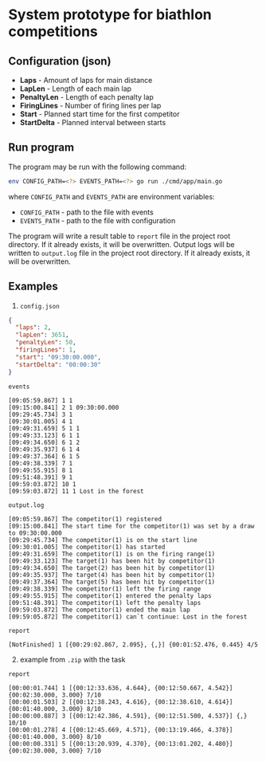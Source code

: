 # System prototype for biathlon competitions

## Configuration (json)

- **Laps**        - Amount of laps for main distance
- **LapLen**      - Length of each main lap
- **PenaltyLen**  - Length of each penalty lap
- **FiringLines** - Number of firing lines per lap
- **Start**       - Planned start time for the first competitor
- **StartDelta**  - Planned interval between starts

## Run program

The program may be run with the following command:

```bash
env CONFIG_PATH=<?> EVENTS_PATH=<?> go run ./cmd/app/main.go
```

where `CONFIG_PATH` and `EVENTS_PATH` are environment variables:

- `CONFIG_PATH` - path to the file with events
- `EVENTS_PATH` - path to the file with configuration

The program will write a result table to `report` file in the project root directory.
If it already exists, it will be overwritten. Output logs will be written to `output.log` file in the project root
directory.
If it already exists, it will be overwritten.

## Examples

1. `config.json`

```json
{
  "laps": 2,
  "lapLen": 3651,
  "penaltyLen": 50,
  "firingLines": 1,
  "start": "09:30:00.000",
  "startDelta": "00:00:30"
}
```

`events`

```
[09:05:59.867] 1 1
[09:15:00.841] 2 1 09:30:00.000
[09:29:45.734] 3 1
[09:30:01.005] 4 1
[09:49:31.659] 5 1 1
[09:49:33.123] 6 1 1
[09:49:34.650] 6 1 2
[09:49:35.937] 6 1 4
[09:49:37.364] 6 1 5
[09:49:38.339] 7 1
[09:49:55.915] 8 1
[09:51:48.391] 9 1
[09:59:03.872] 10 1
[09:59:03.872] 11 1 Lost in the forest
```

`output.log`

```
[09:05:59.867] The competitor(1) registered
[09:15:00.841] The start time for the competitor(1) was set by a draw to 09:30:00.000
[09:29:45.734] The competitor(1) is on the start line
[09:30:01.005] The competitor(1) has started
[09:49:31.659] The competitor(1) is on the firing range(1)
[09:49:33.123] The target(1) has been hit by competitor(1)
[09:49:34.650] The target(2) has been hit by competitor(1)
[09:49:35.937] The target(4) has been hit by competitor(1)
[09:49:37.364] The target(5) has been hit by competitor(1)
[09:49:38.339] The competitor(1) left the firing range
[09:49:55.915] The competitor(1) entered the penalty laps
[09:51:48.391] The competitor(1) left the penalty laps
[09:59:03.872] The competitor(1) ended the main lap
[09:59:05.872] The competitor(1) can`t continue: Lost in the forest
```

`report`

```
[NotFinished] 1 [{00:29:02.867, 2.095}, {,}] {00:01:52.476, 0.445} 4/5
```

2. example from `.zip` with the task

`report`

```
[00:00:01.744] 1 [{00:12:33.636, 4.644}, {00:12:50.667, 4.542}] {00:02:30.000, 3.000} 7/10
[00:00:01.503] 2 [{00:12:38.243, 4.616}, {00:12:38.610, 4.614}] {00:01:40.000, 3.000} 8/10
[00:00:00.887] 3 [{00:12:42.386, 4.591}, {00:12:51.500, 4.537}] {,} 10/10
[00:00:01.278] 4 [{00:12:45.669, 4.571}, {00:13:19.466, 4.378}] {00:01:40.000, 3.000} 8/10
[00:00:00.331] 5 [{00:13:20.939, 4.370}, {00:13:01.202, 4.480}] {00:02:30.000, 3.000} 7/10

```